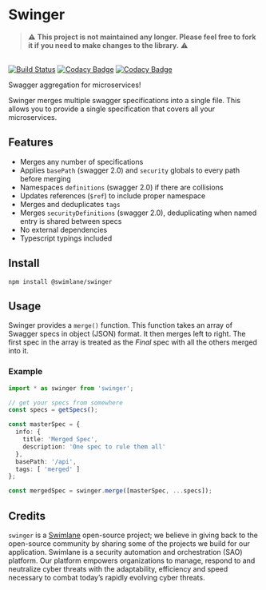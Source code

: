 # Swinger

> ⚠️ **This project is not maintained any longer. Please feel free to fork it if you need to make changes to the library.** ⚠️

\
[![Build Status](https://travis-ci.org/swimlane/swinger.svg?branch=master)](https://travis-ci.org/swimlane/swinger) [![Codacy Badge](https://api.codacy.com/project/badge/Grade/c13a68ee85a14c029d180154549ab829)](https://www.codacy.com?utm_source=github.com&amp;utm_medium=referral&amp;utm_content=swimlane/swinger&amp;utm_campaign=Badge_Grade) [![Codacy Badge](https://api.codacy.com/project/badge/Coverage/c13a68ee85a14c029d180154549ab829)](https://www.codacy.com?utm_source=github.com&utm_medium=referral&utm_content=swimlane/swinger&utm_campaign=Badge_Coverage)

Swagger aggregation for microservices!

Swinger merges multiple swagger specifications into a single file. This allows you to provide a single specification that covers all your microservices.

## Features

- Merges any number of specifications
- Applies `basePath` (swagger 2.0) and `security` globals to every path before merging
- Namespaces `definitions` (swagger 2.0) if there are collisions
- Updates references (`$ref`) to include proper namespace
- Merges and deduplicates `tags`
- Merges `securityDefinitions` (swagger 2.0), deduplicating when named entry is shared between specs
- No external dependencies
- Typescript typings included

## Install

`npm install @swimlane/swinger`

## Usage

Swinger provides a `merge()` function. This function takes an array of Swagger specs in object (JSON) format. It then merges left to right. The first spec in the array is treated as the _Final_ spec with all the others merged into it.

### Example

```typescript
import * as swinger from 'swinger';

// get your specs from somewhere
const specs = getSpecs();

const masterSpec = {
  info: {
    title: 'Merged Spec',
    description: 'One spec to rule them all'
  },
  basePath: '/api',
  tags: [ 'merged' ]
};

const mergedSpec = swinger.merge([masterSpec, ...specs]);
```

## Credits

`swinger` is a [Swimlane](https://swimlane.com) open-source project; we believe in giving back to the open-source community by sharing some of the projects we build for our application. Swimlane is a security automation and orchestration (SAO) platform. Our platform empowers organizations to manage, respond to and neutralize cyber threats with the adaptability, efficiency and speed necessary to combat today’s rapidly evolving cyber threats.
